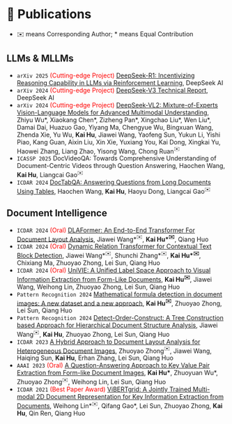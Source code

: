 
# 📝 Publications
- ✉️ means Corresponding Author; * means Equal Contribution
## LLMs & MLLMs
- ``arXiv 2025`` <font color="red">(Cutting-edge Project)</font> [DeepSeek-R1: Incentivizing Reasoning Capability in LLMs via Reinforcement Learning](https://arxiv.org/abs/2501.12948), DeepSeek AI
- ``arXiv 2024`` <font color="red">(Cutting-edge Project)</font> [DeepSeek-V3 Technical Report](https://arxiv.org/abs/2412.19437v1), DeepSeek AI
- ``arXiv 2024`` <font color="red">(Cutting-edge Project)</font> [DeepSeek-VL2: Mixture-of-Experts Vision-Language Models for Advanced Multimodal Understanding](https://arxiv.org/abs/2412.10302), Zhiyu Wu\*, Xiaokang Chen\*, Zizheng Pan\*, Xingchao Liu\*, Wen Liu\*, Damai Dai, Huazuo Gao, Yiyang Ma, Chengyue Wu, Bingxuan Wang, Zhenda Xie, Yu Wu, **Kai Hu**, Jiawei Wang, Yaofeng Sun, Yukun Li, Yishi Piao, Kang Guan, Aixin Liu, Xin Xie, Yuxiang You, Kai Dong, Xingkai Yu, Haowei Zhang, Liang Zhao, Yisong Wang, Chong Ruan$^✉️$
- ``ICASSP 2025`` DocVideoQA: Towards Comprehensive Understanding of Document-Centric Videos through Question Answering, Haochen Wang, **Kai Hu**, Liangcai Gao$^✉️$
- ``ICDAR 2024`` [DocTabQA: Answering Questions from Long Documents Using Tables](https://arxiv.org/abs/2408.11490), Haochen Wang, **Kai Hu**, Haoyu Dong, Liangcai Gao$^✉️$
## Document Intelligence
- ``ICDAR 2024`` <font color="red">(Oral)</font> [DLAFormer: An End-to-End Transformer For Document Layout Analysis](https://arxiv.org/abs/2405.11757), Jiawei Wang\*$^✉️$, **Kai Hu\*$^✉️$**, Qiang Huo
- ``ICDAR 2024`` <font color="red">(Oral)</font> [Dynamic Relation Transformer for Contextual Text Block Detection](https://arxiv.org/abs/2401.09232), Jiawei Wang\*$^✉️$, Shunchi Zhang\*$^✉️$, **Kai Hu\*$^✉️$**, Chixiang Ma, Zhuoyao Zhong, Lei Sun, Qiang Huo
- ``ICDAR 2024``  <font color="red">(Oral)</font> [UniVIE: A Unified Label Space Approach to Visual Information Extraction from Form-Like Documents](https://arxiv.org/abs/2401.09220), **Kai Hu$^✉️$**, Jiawei Wang, Weihong Lin, Zhuoyao Zhong, Lei Sun, Qiang Huo
- ``Pattern Recognition 2024`` [Mathematical formula detection in document images: A new dataset and a new approach](https://www.sciencedirect.com/science/article/abs/pii/S0031320323009093), **Kai Hu$^✉️$**, Zhuoyao Zhong, Lei Sun, Qiang Huo
- ``Pattern Recognition 2024`` [Detect-Order-Construct: A Tree Construction based Approach for Hierarchical Document Structure Analysis](https://arxiv.org/abs/2401.11874), Jiawei Wang$^✉️$, **Kai Hu**, Zhuoyao Zhong, Lei Sun, Qiang Huo
- ``ICDAR 2023`` [A Hybrid Approach to Document Layout Analysis for Heterogeneous Document Images](https://link.springer.com/chapter/10.1007/978-3-031-41734-4_12), Zhuoyao Zhong$^✉️$, Jiawei Wang, Haiqing Sun, **Kai Hu**, Erhan Zhang, Lei Sun, Qiang Huo
- ``AAAI 2023`` <font color="red">(Oral)</font> [A Question-Answering Approach to Key Value Pair Extraction from Form-like Document Images](https://arxiv.org/abs/2304.07957), **Kai Hu\***, Zhuoyuan Wu\*, Zhuoyao Zhong$^✉️$, Weihong Lin, Lei Sun, Qiang Huo
- ``ICDAR 2021``  <font color="red">(Best Paper Award)</font>  [ViBERTgrid: A Jointly Trained Multi-modal 2D Document Representation for Key Information Extraction from Documents](https://arxiv.org/abs/2105.11672), Weihong Lin\*$^✉️$, Qifang Gao\*, Lei Sun, Zhuoyao Zhong, **Kai Hu**, Qin Ren, Qiang Huo
